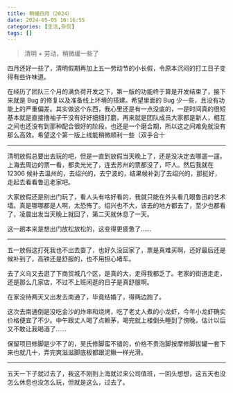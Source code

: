 ```yaml
---
title: 稍缓四月（2024）
date: 2024-05-05 16:16:55
categories: [生活,杂侃]
tags: []
---
```


> 清明 + 劳动，稍微缓一些了

四月还好一些了，清明假期再加上五一劳动节的小长假，令原本沉闷的打工日子变得有些许味道。

在经历了团队三个月的满负荷开发之下，第一版的功能终于算是开发结束了，接下来就是 Bug 的修复以及准备线上环境的搭建。希望里面的 Bug 少一些，且没有功能上的严重偏差。其实做这个东西，我心里还是有一点没底的，一是时间真的很短基本就是直接撸袖子干没有好好细细打磨，再来就是团队成员大家都是新人，相互之间也还没有到那种配合很好的阶段，也还是一个磨合期，所以这之间难免就没有那么高效。希望这个第一版上线能稍微顺利一些（双手合十

---

清明放假总要出去玩的吧，但是一直到放假当天晚上了，还是没决定去哪遛一遛。上海去周边的票一看，都卖光光了，连去苏州的票都没了，吓人。然后我就在 12306 候补去温州的，去绍兴的，去宁波的，结果候补到了去绍兴的，那挺好，走起去看看鲁迅老家吧。

大家放假还是别出门玩了，看人头有啥好看的，我就只能在外头看几眼鲁迅的艺术墙。真是哪哪都是人啊，太恐怖了。绍兴也不大，该去的地方都去了，至少也都看了，凌晨出发当天晚上就回了，第二天就休息了一天。

这一趟本来是想出门放松放松的，这变得更疲惫了……

---

五一放假这打死我也不出去耍了，也好久没回家了，票是真难买啊，还好最后还是候补到了，高铁还是舒服的，也不用担心堵车。

去了义乌又去逛了下商贸城几个区，是真的大，走得我都乏了。老家的街道走走，还是那么几家店，不过不上班闲逛的日子是真舒服啊。

在家没待两天又出发去南通了，毕竟结婚了，得两边跑了。

这次去南通倒是没吃金沙的炸串和烧烤，吃了老丈人煮的小龙虾，今年小龙虾确实价格便宜了不少。中午跟丈人喝了点赖茅，喝完就上楼倒头睡到了傍晚，估计以后又不敢让我喝酒了……

保留项目修脚是少不了的，吴氏修脚蛮不错的，价格不贵泡脚按摩修脚拔罐一套下来也就几十，弄完爽滋滋脚底板都跟泥鳅一样光滑。

---

五天一下子就过去了，我这不刚到上海就过来公司值班，一回头想想，这五天也没怎么休息也没怎么玩，但就是这么，过去了。